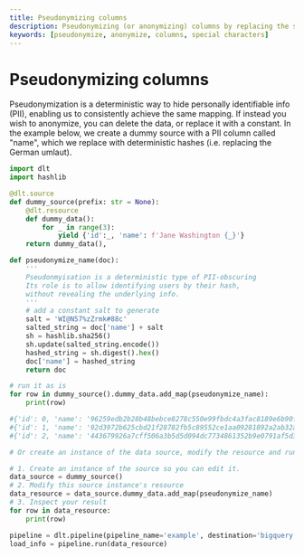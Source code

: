 ```yaml
---
title: Pseudonymizing columns
description: Pseudonymizing (or anonymizing) columns by replacing the special characters
keywords: [pseudonymize, anonymize, columns, special characters]
---
```


# Pseudonymizing columns

Pseudonymization is a deterministic way to hide personally identifiable info (PII), enabling us to
consistently achieve the same mapping. If instead you wish to anonymize, you can delete the data, or
replace it with a constant. In the example below, we create a dummy source with a PII column called
"name", which we replace with deterministic hashes (i.e. replacing the German umlaut).

```py
import dlt
import hashlib

@dlt.source
def dummy_source(prefix: str = None):
    @dlt.resource
    def dummy_data():
        for _ in range(3):
            yield {'id':_, 'name': f'Jane Washington {_}'}
    return dummy_data(),

def pseudonymize_name(doc):
    '''
    Pseudonmyisation is a deterministic type of PII-obscuring
    Its role is to allow identifying users by their hash,
    without revealing the underlying info.
    '''
    # add a constant salt to generate
    salt = 'WI@N57%zZrmk#88c'
    salted_string = doc['name'] + salt
    sh = hashlib.sha256()
    sh.update(salted_string.encode())
    hashed_string = sh.digest().hex()
    doc['name'] = hashed_string
    return doc

# run it as is
for row in dummy_source().dummy_data.add_map(pseudonymize_name):
    print(row)

#{'id': 0, 'name': '96259edb2b28b48bebce8278c550e99fbdc4a3fac8189e6b90f183ecff01c442'}
#{'id': 1, 'name': '92d3972b625cbd21f28782fb5c89552ce1aa09281892a2ab32aee8feeb3544a1'}
#{'id': 2, 'name': '443679926a7cff506a3b5d5d094dc7734861352b9e0791af5d39db5a7356d11a'}

# Or create an instance of the data source, modify the resource and run the source.

# 1. Create an instance of the source so you can edit it.
data_source = dummy_source()
# 2. Modify this source instance's resource
data_resource = data_source.dummy_data.add_map(pseudonymize_name)
# 3. Inspect your result
for row in data_resource:
    print(row)

pipeline = dlt.pipeline(pipeline_name='example', destination='bigquery', dataset_name='normalized_data')
load_info = pipeline.run(data_resource)
```
